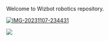 Welcome to Wizbot robotics repository.

<a href="https://ibb.co/D17XjyD"><img src="https://i.ibb.co/4Fjy0GZ/IMG-20231107-234431.jpg" alt="IMG-20231107-234431" border="0"></a>

<img src="https://www.kapwing.com/videos/654bc10ba0bcc3ebea70d4d4"></a>
